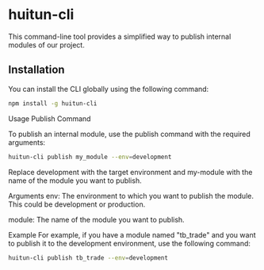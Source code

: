 # huitun-cli

This command-line tool provides a simplified way to publish internal modules of our project.

## Installation

You can install the CLI globally using the following command:

```bash
npm install -g huitun-cli
```

Usage
Publish Command

To publish an internal module, use the publish command with the required arguments:

```bash
huitun-cli publish my_module --env=development 
```
Replace development with the target environment and my-module with the name of the module you want to publish.

Arguments
env: The environment to which you want to publish the module. This could be development or production.

module: The name of the module you want to publish.

Example
For example, if you have a module named "tb_trade" and you want to publish it to the development environment, use the following command:

```bash
huitun-cli publish tb_trade --env=development 
```

